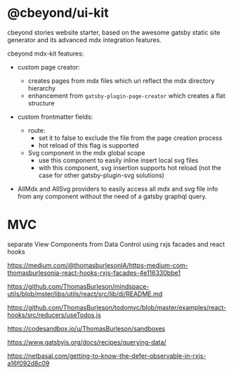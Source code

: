 # @cbeyond/ui-kit

cbeyond stories website starter, based on the awesome gatsby static site generator
and its advanced mdx integration features.

cbeyond mdx-kit features:

- custom page creator:

  - creates pages from mdx files which uri reflect the mdx directory hierarchy
  - enhancement from `gatsby-plugin-page-creator` which creates a flat structure

- custom frontmatter fields:
  - route:
    - set it to false to exclude the file from the page creation process
    - hot reload of this flag is supported
  - Svg component in the mdx global scope
    - use this component to easily inline insert local svg files
    - with this component, svg insertion supports hot reload (not the case for other gatsby-plugin-svg solutions)
- AllMdx and AllSvg providers to easily access all mdx and svg file info from any component without the need of a gatsby graphql query.

# MVC

separate View Components from Data Control using rxjs facades and react hooks

https://medium.com/@thomasburlesonIA/https-medium-com-thomasburlesonia-react-hooks-rxjs-facades-4e116330bbe1

https://github.com/ThomasBurleson/mindspace-utils/blob/mster/libs/utils/react/src/lib/di/README.md

https://github.com/ThomasBurleson/todomvc/blob/master/examples/react-hooks/src/reducers/useTodos.js

https://codesandbox.io/u/ThomasBurleson/sandboxes

https://www.gatsbyjs.org/docs/recipes/querying-data/

https://netbasal.com/getting-to-know-the-defer-observable-in-rxjs-a16f092d8c09
